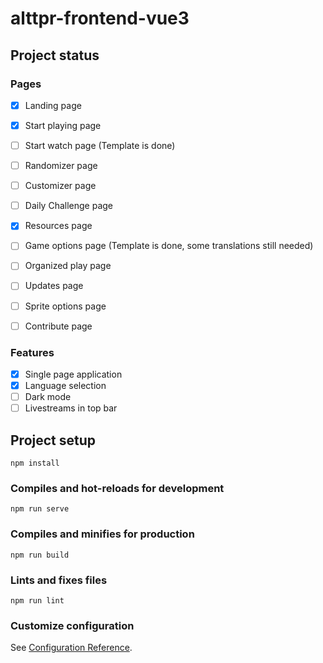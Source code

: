 # alttpr-frontend-vue3

## Project status

### Pages
- [x] Landing page
- [x] Start playing page
- [ ] Start watch page (Template is done)
- [ ] Randomizer page
- [ ] Customizer page
- [ ] Daily Challenge page
- [x] Resources page
- [ ] Game options page (Template is done, some translations still needed)
- [ ] Organized play page
- [ ] Updates page
- [ ] Sprite options page
- [ ] Contribute page


### Features
- [x] Single page application
- [x] Language selection
- [ ] Dark mode
- [ ] Livestreams in top bar

## Project setup
```
npm install
```

### Compiles and hot-reloads for development
```
npm run serve
```

### Compiles and minifies for production
```
npm run build
```

### Lints and fixes files
```
npm run lint
```

### Customize configuration
See [Configuration Reference](https://cli.vuejs.org/config/).
